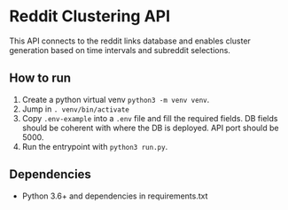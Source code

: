 # Reddit Clustering API

This API connects to the reddit links database and enables cluster generation based on time intervals and subreddit selections.

## How to run

1. Create a python virtual venv `python3 -m venv venv`.
2. Jump in `. venv/bin/activate`
3. Copy `.env-example` into a `.env` file and fill the required fields. DB fields should be coherent with where the DB is deployed. API port should be 5000.
4. Run the entrypoint with `python3 run.py`.

## Dependencies

*  Python 3.6+ and dependencies in requirements.txt
